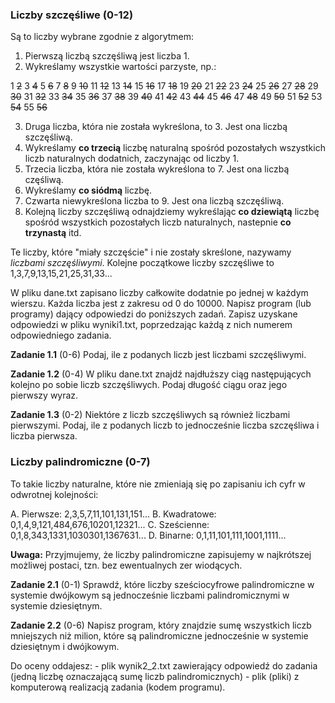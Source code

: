 ### Liczby szczęśliwe (0-12)

Są to liczby wybrane zgodnie z algorytmem:

1. Pierwszą liczbą szczęśliwą jest liczba 1.
2. Wykreślamy wszystkie wartości parzyste, np.:

1
~~2~~
3
~~4~~
5
~~6~~
7
~~8~~
9
~~10~~
11
~~12~~
13
~~14~~
15
~~16~~
17
~~18~~
19
~~20~~
21
~~22~~
23
~~24~~
25
~~26~~
27
~~28~~
29
~~30~~
31
~~32~~
33
~~34~~
35
~~36~~
37
~~38~~
39
~~40~~
41
~~42~~
43
~~44~~
45
~~46~~
47
~~48~~
49
~~50~~
51
~~52~~
53
~~54~~
55
~~56~~

3. Druga liczba, która nie została wykreślona, to 3. Jest ona liczbą szczęśliwą.
4. Wykreślamy __co trzecią__ liczbę naturalną spośród pozostałych wszystkich liczb naturalnych dodatnich, zaczynając od liczby 1.
5. Trzecia liczba, która nie została wykreślona to 7. Jest ona liczbą częśliwą.
6. Wykreślamy __co siódmą__ liczbę.
7. Czwarta niewykreślona liczba to 9. Jest ona liczbą szczęśliwą.
8. Kolejną liczby szczęśliwą odnajdziemy wykreślając __co dziewiątą__ liczbę spośród wszystkich pozostałych liczb naturalnych, nastepnie __co trzynastą__ itd.

Te liczby, które "miały szczęście" i nie zostały skreślone, nazywamy _liczbami szczęśliwymi_. Kolejne początkowe liczby szczęśliwe to 1,3,7,9,13,15,21,25,31,33...

W pliku dane.txt zapisano liczby całkowite dodatnie po jednej w każdym wierszu. Każda liczba jest z zakresu od 0 do 10000. Napisz program (lub programy) dający 
odpowiedzi do poniższych zadań. Zapisz uzyskane odpowiedzi w pliku wyniki1.txt, poprzedzając każdą z nich numerem odpowiedniego zadania.

__Zadanie 1.1__ (0-6) Podaj, ile z podanych liczb jest liczbami szczęśliwymi.

__Zadanie 1.2__ (0-4) W pliku dane.txt znajdź najdłuższy ciąg następujących kolejno po sobie liczb szczęśliwych. Podaj długość ciągu oraz jego pierwszy wyraz.

__Zadanie 1.3__ (0-2) Niektóre z liczb szczęśliwych są również liczbami pierwszymi. Podaj, ile z podanych liczb to jednocześnie liczba szczęśliwa i liczba pierwsza.


### Liczby palindromiczne (0-7)

To takie liczby naturalne, które nie zmieniają się po zapisaniu ich cyfr w odwrotnej kolejności:

A. Pierwsze: 2,3,5,7,11,101,131,151...
B. Kwadratowe: 0,1,4,9,121,484,676,10201,12321...
C. Sześcienne: 0,1,8,343,1331,1030301,1367631...
D. Binarne: 0,1,11,101,111,1001,1111...

__Uwaga:__ Przyjmujemy, że liczby palindromiczne zapisujemy w najkrótszej możliwej postaci, tzn. bez ewentualnych zer wiodących.

__Zadanie 2.1__ (0-1) Sprawdź, które liczby sześciocyfrowe palindromiczne w systemie dwójkowym są jednocześnie liczbami palindromicznymi w systemie dziesiętnym.

__Zadanie 2.2__ (0-6) Napisz program, który znajdzie sumę wszystkich liczb mniejszych niż milion, które są palindromiczne jednocześnie w systemie dziesiętnym i dwójkowym.

Do oceny oddajesz:
    - plik wynik2_2.txt zawierający odpowiedź do zadania (jedną liczbę oznaczającą sumę liczb palindromicznych)
    - plik (pliki) z komputerową realizacją zadania (kodem programu).